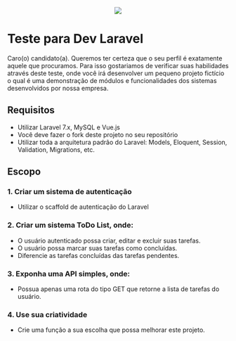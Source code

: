 <p align="center"><img src="https://virtuamax.com.br/images/logo.jpg"></p>

# Teste para Dev Laravel
Caro(o) candidato(a). Queremos ter certeza que o seu perfil é exatamente aquele que procuramos. Para isso gostariamos de verificar suas habilidades através deste teste, onde você  irá desenvolver um pequeno projeto fictício o qual é uma demonstração de módulos e funcionalidades dos sistemas desenvolvidos por nossa empresa.

## Requisitos
 - Utilizar Laravel 7.x, MySQL e Vue.js
 - Você deve fazer o fork deste projeto no seu repositório
 - Utilizar toda a arquitetura padrão do Laravel: Models, Eloquent, Session, Validation, Migrations, etc.

## Escopo
### 1. Criar um sistema de autenticação
 - Utilizar o scaffold de autenticação do Laravel
### 2. Criar um sistema ToDo List, onde:
 - O usuário autenticado possa criar, editar e excluir suas tarefas.
 - O usuário possa marcar suas tarefas como concluídas.
 - Diferencie as tarefas concluídas das tarefas pendentes.
### 3. Exponha uma API simples, onde:
 - Possua apenas uma rota do tipo GET que retorne a lista de tarefas do usuário.
### 4. Use sua criatividade
 - Crie uma função a sua escolha que possa melhorar este projeto.
